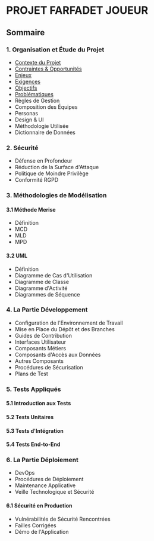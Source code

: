 # PROJET FARFADET JOUEUR

## Sommaire

### 1. Organisation et Étude du Projet
- [Contexte du Projet](doc/contexte.md)
- [Contraintes & Opportunités](doc/contraintes-opportunites.md)
- [Enjeux](doc/enjeux.md)
- [Exigences](doc/exigences.md)
- [Objectifs](doc/objectifs.md)
- [Problématiques](doc/problematiques.md)
- Règles de Gestion
- Composition des Équipes
- Personas
- Design & UI
- Méthodologie Utilisée
- Dictionnaire de Données

### 2. Sécurité
- Défense en Profondeur
- Réduction de la Surface d'Attaque
- Politique de Moindre Privilège
- Conformité RGPD

### 3. Méthodologies de Modélisation

#### 3.1 Méthode Merise
- Définition
- MCD
- MLD
- MPD

#### 3.2 UML
- Définition
- Diagramme de Cas d'Utilisation
- Diagramme de Classe
- Diagramme d'Activité
- Diagrammes de Séquence

### 4. La Partie Développement
- Configuration de l'Environnement de Travail
- Mise en Place du Dépôt et des Branches
- Guides de Contribution
- Interfaces Utilisateur
- Composants Métiers
- Composants d'Accès aux Données
- Autres Composants
- Procédures de Sécurisation
- Plans de Test

### 5. Tests Appliqués

#### 5.1 Introduction aux Tests

#### 5.2 Tests Unitaires

#### 5.3 Tests d'Intégration

#### 5.4 Tests End-to-End

### 6. La Partie Déploiement
- DevOps
- Procédures de Déploiement
- Maintenance Applicative
- Veille Technologique et Sécurité

#### 6.1 Sécurité en Production
- Vulnérabilités de Sécurité Rencontrées
- Failles Corrigées
- Démo de l'Application